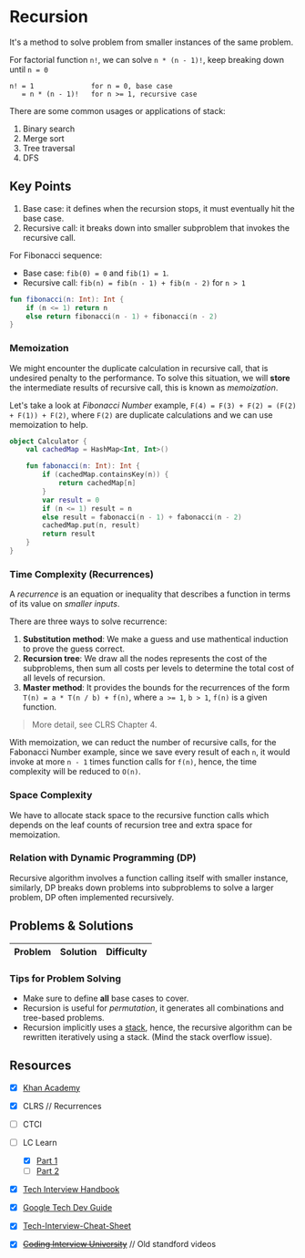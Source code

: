 # Recursion
It's a method to solve problem from smaller instances of the same problem.

For factorial function `n!`, we can solve `n * (n - 1)!`, keep breaking down until `n = 0`

```
n! = 1              for n = 0, base case
   = n * (n - 1)!   for n >= 1, recursive case
```

There are some common usages or applications of stack:
1. Binary search
2. Merge sort
3. Tree traversal
4. DFS

## Key Points
1. Base case: it defines when the recursion stops, it must eventually hit the base case.
1. Recursive call: it breaks down into smaller subproblem that invokes the recursive call.

For Fibonacci sequence:
* Base case: `fib(0) = 0` and `fib(1) = 1`.
* Recursive call: `fib(n) = fib(n - 1) + fib(n - 2)` for `n > 1`

```kotlin
fun fibonacci(n: Int): Int {
    if (n <= 1) return n
    else return fibonacci(n - 1) + fibonacci(n - 2)
}
```

### Memoization
We might encounter the duplicate calculation in recursive call, that is undesired penalty to the performance. To solve this situation, we will **store** the intermediate results of recursive call, this is known as *memoization*.

Let's take a look at *Fibonacci Number* example, `F(4) = F(3) + F(2) = (F(2) + F(1)) + F(2)`, where `F(2)` are duplicate calculations and we can use memoization to help.

```kotlin
object Calculator {
    val cachedMap = HashMap<Int, Int>()

    fun fabonacci(n: Int): Int {
        if (cachedMap.containsKey(n)) {
            return cachedMap[n]
        }
        var result = 0
        if (n <= 1) result = n
        else result = fabonacci(n - 1) + fabonacci(n - 2)
        cachedMap.put(n, result)
        return result
    }
}
```

### Time Complexity (Recurrences)
A *recurrence* is an equation or inequality that describes a function in terms of its value on *smaller inputs*.

There are three ways to solve recurrence:
1. **Substitution method**: We make a guess and use mathentical induction to prove the guess correct.
2. **Recursion tree**: We draw all the nodes represents the cost of the subproblems, then sum all costs per levels to determine the total cost of all levels of recursion.
3. **Master method**: It provides the bounds for the recurrences of the form `T(n) = a * T(n / b) + f(n)`, where `a >= 1`, `b > 1`, `f(n)` is a given function.

> More detail, see CLRS Chapter 4.

With memoization, we can reduct the number of recursive calls, for the Fabonacci Number example, since we save every result of each `n`, it would invoke at more `n - 1` times function calls for `f(n)`, hence, the time complexity will be reduced to `O(n)`.

### Space Complexity
We have to allocate stack space to the recursive function calls which depends on the leaf counts of recursion tree and extra space for memoization.

### Relation with Dynamic Programming (DP)
Recursive algorithm involves a function calling itself with smaller instance, similarly, DP breaks down problems into subproblems to solve a larger problem, DP often implemented recursively.

## Problems & Solutions
| Problem         | Solution | Difficulty |
|------------------|----------|------------|

### Tips for Problem Solving
* Make sure to define **all** base cases to cover.
* Recursion is useful for *permutation*, it generates all combinations and tree-based problems.
* Recursion implicitly uses a [stack](../topics/stack-queue.md), hence, the recursive algorithm can be rewritten iteratively using a stack. (Mind the stack overflow issue).

## Resources
- [X] [Khan Academy](https://www.khanacademy.org/computing/computer-science/algorithms/recursive-algorithms/a/recursion)
- [X] CLRS // Recurrences
- [ ] CTCI
- [ ] LC Learn 
    - [X] [Part 1](https://leetcode.com/explore/learn/card/recursion-i/) 
    - [ ] [Part 2](https://leetcode.com/explore/learn/card/recursion-ii/)
- [X] [Tech Interview Handbook](https://www.techinterviewhandbook.org/algorithms/recursion/)
- [X] [Google Tech Dev Guide](https://techdevguide.withgoogle.com/paths/data-structures-and-algorithms/#sequence-9)
- [X] [Tech-Interview-Cheat-Sheet](https://github.com/TSiege/Tech-Interview-Cheat-Sheet#recursive-algorithms)
- [X] ~~[Coding Interview University](https://github.com/jwasham/coding-interview-university#recursion)~~ // Old standford videos

